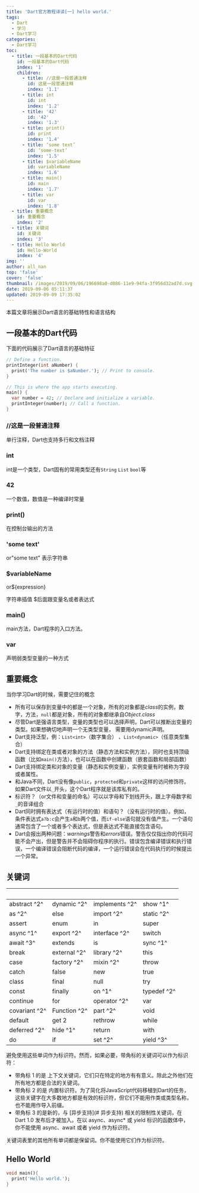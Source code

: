 ```yaml
---
title: 'Dart官方教程译读[一] hello world.'
tags:
  - Dart
  - 学习
  - Dart学习
categories:
  - Dart学习
toc:
  - title: 一段基本的Dart代码
    id: 一段基本的Dart代码
    index: '1'
    children:
      - title: //这是一段普通注释
        id: 这是一段普通注释
        index: '1.1'
      - title: int
        id: int
        index: '1.2'
      - title: '42'
        id: '42'
        index: '1.3'
      - title: print()
        id: print
        index: '1.4'
      - title: ‘some text’
        id: ‘some-text’
        index: '1.5'
      - title: $variableName
        id: variableName
        index: '1.6'
      - title: main()
        id: main
        index: '1.7'
      - title: var
        id: var
        index: '1.8'
  - title: 重要概念
    id: 重要概念
    index: '2'
  - title: 关键词
    id: 关键词
    index: '3'
  - title: Hello World
    id: Hello-World
    index: '4'
img: ''
author: all_nan
top: 'false'
cover: 'false'
thumbnail: /images/2019/09/06/196698a0-d086-11e9-94fa-3f956d32ad7d.svg
date: 2019-09-06 05:11:37
updated: 2019-09-09 17:35:02
---
```


本篇文章将展示Dart语言的基础特性和语言结构

## 一段基本的Dart代码

下面的代码展示了Dart语言的基础特征

```Dart
// Define a function.
printInteger(int aNumber) {
  print('The number is $aNumber.'); // Print to console.
}

// This is where the app starts executing.
main() {
  var number = 42; // Declare and initialize a variable.
  printInteger(number); // Call a function.
}

```

### //这是一段普通注释

单行注释，Dart也支持多行和文档注释

### int

int是一个类型，Dart固有的常用类型还有`String` `List` `bool`等

### 42

一个数值，数值是一种编译时常量

### print()

在控制台输出的方法

### 'some text'

or"some text" 表示字符串

### \$variableName
or${expression}

字符串插值 $后面跟变量名或者表达式

### main()

main方法，Dart程序的入口方法。

### var

声明弱类型变量的一种方式

## 重要概念

当你学习Dart的时候，需要记住的概念

- 所有可以保存到变量中的都是一个对象，所有的对象都是*class*的实例，数字，方法，`null`都是对象，所有的对象都继承自*Object.class*
- 尽管Dart是强语言类型，变量的类型也可以选择声明，Dart可以推断出变量的类型。如果想确切地声明一个无类型变量， 需要用dynamic声明。
- Dart支持泛型，例：`List<int>`（数字集合） 、`List<dynamic>`（任意类型集合）
- Dart支持绑定在类或者对象的方法（静态方法和实例方法），同时也支持顶级函数（比如`main()`方法），也可以在函数中创建函数（嵌套函数和局部函数）
- Dart支持绑定类和对象的变量（静态和实例变量），实例变量有时被称为字段或者属性。
- 和Java不同，Dart没有像`public`，`protected`和`private`这样的访问修饰符。如果Dart文件以`_`开头，这个Dart程序就是该库私有的。
- 标识符？（or文件和变量的命名）可以以字母和下划线开头，跟上字母数字和`_`的音译组合
- Dart同时拥有表达式（有运行时的值）和语句？（没有运行时的值）。例如，条件表达式`a?b:c`会产生`a`和`b`两个值，而`if-else`语句就没有值产生。一个语句通常包含了一个或者多个表达式，但是表达式不能直接包含语句。
- Dart会报出两种问题：*warnings*警告和*errors*错误。警告仅仅指出你的代码可能不会产出，但是警告并不会阻碍你程序的执行。错误包含编译错误和执行错误，一个编译错误会阻断代码的编译，一个运行错误会在代码执行的时候提出一个异常。

## 关键词
|&nbsp;|&nbsp;|&nbsp;|&nbsp;|
|:-|-|-|-|
|abstract ^2^	|dynamic ^2^|	implements ^2^	|show ^1^|
|as ^2^	|else	|import ^2^	|static ^2^|
|assert	|enum	|in	|super|
|async ^1^	|export ^2^	|interface ^2^|	switch|
|await ^3^	|extends	|is|	sync ^1^|
|break	|external ^2^|	library ^2^	|this|
|case	|factory ^2^	|mixin ^2^	|throw|
|catch	|false	|new	|true|
|class	|final	|null|	try|
|const	|finally|	on ^1^	|typedef ^2^|
|continue	|for	|operator ^2^	|var|
|covariant ^2^|	Function ^2^	|part ^2^	|void|
|default	|get 2	|rethrow|	while|
|deferred ^2^|	hide ^1^	|return	|with|
|do|	if	|set ^2^|	yield ^3^|

避免使用这些单词作为标识符。然而，如果必要，带角标的关键词可以作为标识符：

- 带角标 1 的是 上下文关键词，它们只在特定的地方有有意义。除此之外他们在所有地方都是合法的关键词。
- 带角标 2 的是 内置标识符。为了简化将JavaScript代码移植到Dart的任务，这些关键字在大多数地方都是有效的标识符，但它们不能用作类或类型名称，也不能用作导入前缀。
- 带角标 3 的是新的，与 [异步支持](# 异步支持) 相关的限制性关键词，在 Dart 1.0 发布后才被加入。在以 async、async* 或 yield 标识的函数体中，你不能使用 async、await 或者 yield 作为标识符。

关键词表里的其他所有单词都是保留词。你不能使用它们作为标识符。

## Hello World

```Dart
void main(){
  print('Hello world.');
}
```